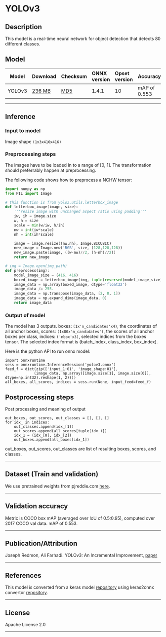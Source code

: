 # YOLOv3

## Description
This model is a real-time neural network for object detection that detects 80 different classes.

## Model

|Model        |Download  |Checksum|ONNX version|Opset version|Accuracy |
|-------------|:--------------|:--------------|:--------------|:--------------|:--------------|
|YOLOv3       |[236 MB](https://onnxzoo.blob.core.windows.net/models/opset_10/yolov3/yolov3.onnx) | [MD5](https://onnxzoo.blob.core.windows.net/models/opset_10/yolov3/yolov3-md5.txt) |1.4.1 |10 |mAP of 0.553 |



<hr>

## Inference

### Input to model
Image shape `(1x3x416x416)`

### Preprocessing steps
The images have to be loaded in to a range of [0, 1]. The transformation should preferrably happen at preprocessing.

The following code shows how to preprocess a NCHW tensor:

```python
import numpy as np
from PIL import Image

# this function is from yolo3.utils.letterbox_image
def letterbox_image(image, size):
    '''resize image with unchanged aspect ratio using padding'''
    iw, ih = image.size
    w, h = size
    scale = min(w/iw, h/ih)
    nw = int(iw*scale)
    nh = int(ih*scale)

    image = image.resize((nw,nh), Image.BICUBIC)
    new_image = Image.new('RGB', size, (128,128,128))
    new_image.paste(image, ((w-nw)//2, (h-nh)//2))
    return new_image

# img = Image.open(img_path)
def preprocess(img):
    model_image_size = (416, 416)
    boxed_image = letterbox_image(img, tuple(reversed(model_image_size)))
    image_data = np.array(boxed_image, dtype='float32')
    image_data /= 255.
    image_data = np.transpose(image_data, [2, 0, 1])
    image_data = np.expand_dims(image_data, 0)
    return image_data
```

### Output of model
The model has 3 outputs.
boxes: `(1x'n_candidates'x4)`, the coordinates of all anchor boxes,
scores: `(1x80x'n_candidates')`, the scores of all anchor boxes per class,
indices: `('nbox'x3)`, selected indices from the boxes tensor. The selected index format is (batch_index, class_index, box_index).

Here is the python API to run onnx model:
```
import onnxruntime
sess = onnxruntime.InferenceSession('yolov3.onnx')
feed_f = dict(zip(['input_1:01', 'image_shape:01'],
             (image_data, np.array([image.size[1], image.size[0]], dtype=np.int32).reshape(1, 2))))
all_boxes, all_scores, indices = sess.run(None, input_feed=feed_f)
```

## Postprocessing steps
Post processing and meaning of output
```
out_boxes, out_scores, out_classes = [], [], []
for idx_ in indices:
    out_classes.append(idx_[1])
    out_scores.append(all_scores[tuple(idx_)])
    idx_1 = (idx_[0], idx_[2])
    out_boxes.append(all_boxes[idx_1])
```
out_boxes, out_scores, out_classes are list of resulting boxes, scores, and classes.
<hr>

## Dataset (Train and validation)
We use pretrained weights from pjreddie.com [here](https://pjreddie.com/media/files/yolov3.weights).
<hr>

## Validation accuracy
Metric is COCO box mAP (averaged over IoU of 0.5:0.95), computed over 2017 COCO val data.
mAP of 0.553.
<hr>

## Publication/Attribution
Joseph Redmon, Ali Farhadi. YOLOv3: An Incremental Improvement, [paper](https://pjreddie.com/media/files/papers/YOLOv3.pdf)

<hr>

## References
This model is converted from a keras model [repository](https://github.com/qqwweee/keras-yolo3) using
keras2onnx convertor [repository](https://github.com/onnx/keras-onnx).
<hr>

## License
Apache License 2.0
<hr>